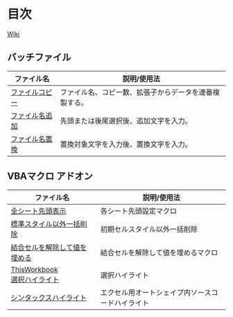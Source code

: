 
# 目次
[Wiki](https://github.com/little-hoge/Tool/wiki)

## バッチファイル  
|  ファイル名 | 説明/使用法  |
| ---- | ---- |
|  [ファイルコピー](https://github.com/little-hoge/Tool/blob/master/%E3%83%95%E3%82%A1%E3%82%A4%E3%83%AB/%E3%83%95%E3%82%A1%E3%82%A4%E3%83%AB%E3%82%B3%E3%83%94%E3%83%BC.bat)   |  ファイル名、コピー数、拡張子からデータを連番複製する。  |
|  [ファイル名追加](https://github.com/little-hoge/Tool/blob/master/%E3%83%95%E3%82%A1%E3%82%A4%E3%83%AB/%E3%83%95%E3%82%A1%E3%82%A4%E3%83%AB%E5%90%8D%E8%BF%BD%E5%8A%A0.bat)  |  先頭または後尾選択後、追加文字を入力。  |
|  [ファイル名置換](https://github.com/little-hoge/Tool/blob/master/%E3%83%95%E3%82%A1%E3%82%A4%E3%83%AB/%E3%83%95%E3%82%A1%E3%82%A4%E3%83%AB%E5%90%8D%E7%BD%AE%E6%8F%9B.bat)  |  置換対象文字を入力後、置換文字を入力。  |

## VBAマクロ アドオン  
|  ファイル名 | 説明/使用法  |
| ---- | ---- |
|  [全シート先頭表示](https://github.com/little-hoge/Tool/blob/master/%E3%83%95%E3%82%A1%E3%82%A4%E3%83%AB/%E5%85%A8%E3%82%B7%E3%83%BC%E3%83%88%E5%85%88%E9%A0%AD%E8%A1%A8%E7%A4%BA.bas) |  各シート先頭設定マクロ  |
|  [標準スタイル以外一括削除](https://github.com/little-hoge/Tool/blob/master/%E3%83%95%E3%82%A1%E3%82%A4%E3%83%AB/%E6%A8%99%E6%BA%96%E3%82%B9%E3%82%BF%E3%82%A4%E3%83%AB%E4%BB%A5%E5%A4%96%E4%B8%80%E6%8B%AC%E5%89%8A%E9%99%A4.bas) |  初期セルスタイル以外一括削除 |
| [結合セルを解除して値を埋める](https://github.com/little-hoge/Tool/blob/master/%E3%83%95%E3%82%A1%E3%82%A4%E3%83%AB/%E7%B5%90%E5%90%88%E3%82%BB%E3%83%AB%E3%82%92%E8%A7%A3%E9%99%A4%E3%81%97%E3%81%A6%E5%80%A4%E5%9F%8B%E3%82%81.bas)  | 結合セルを解除して値を埋めるマクロ  |
|  [ThisWorkbook](https://github.com/little-hoge/Tool/blob/master/%E3%83%95%E3%82%A1%E3%82%A4%E3%83%AB/ThisWorkbook.cls)  <br>   [選択ハイライト](https://github.com/little-hoge/Tool/blob/master/%E3%83%95%E3%82%A1%E3%82%A4%E3%83%AB/%E9%81%B8%E6%8A%9E%E3%83%8F%E3%82%A4%E3%83%A9%E3%82%A4%E3%83%88%E5%AE%9F%E8%A1%8C.bas)|  選択ハイライト |
|  [シンタックスハイライト](https://github.com/little-hoge/Tool/blob/master/%E3%83%95%E3%82%A1%E3%82%A4%E3%83%AB/%E3%82%B7%E3%83%B3%E3%82%BF%E3%83%83%E3%82%AF%E3%82%B9%E3%83%8F%E3%82%A4%E3%83%A9%E3%82%A4%E3%83%88.zip)  |  エクセル用オートシェイプ内ソースコードハイライト  |
